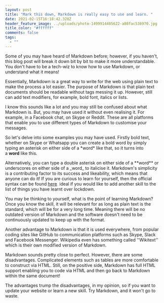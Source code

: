 ```yaml
---
layout: post
title: "Mark this down, Markdown is really easy to use and learn. "
date: 2021-02-15T16:18:42.328Z
header_feature_image: ../uploads/photo-1499914485622-a88fac536970.jpg
title_color: "#ffffff"
comments: false
tags:
  - ""
---
```

Some of you may have heard of Markdown before; however, if you haven't, this blog post will break it down bit by bit to make it more understandable. You don't have to be a tech-wiz to know how to use Markdown, or understand what it means!

Essentially, Markdown is a great way to write for the web using plain text to make the process a lot easier. The purpose of Markdown is that plain text documents should be readable without tags messing it up. However, still can add text modifiers, for example, bold font, italics or lists. 

I know this sounds like a lot and you may still be confused about what Markdown is. But, you may have used it without even realising it. For example, in a Facebook chat, on Skype or Reddit. These are all platforms that enable you to use different types of Markdown to customise your messages. 

So let's delve into some examples you may have used. Firstly bold text, whether on Skype or Whatsapp you can create a bold word by simply typing an asterisk on either side of a \*word\* like that, so it turns into a **word** like this.

Alternatively, you can type a double asterisk on either side of a \*\*word\*\* or underscores on either side of a \_word\_ to italicise it. Markdown's simplicity is a contributing factor to its success and likeability, which means that anyone can do it! If you are curious to learn for yourself, then the official syntax can be found [here](<https://daringfireball.net/projects/markdown/syntax>) [](https://daringfireball.net/projects/markdown/syntax) ideal if you would like to add another skill to the list of things you have learnt over lockdown.

You may be thinking to yourself, what is the point of learning Markdown? Once you know the skill, it will be relevant for as long as plain text is the standard, which will be for a very long time. Meaning there will be no outdated version of Markdown and the software doesn't need to be continuously updated to keep up with the format. 

Another advantage to Markdown is that it is used everywhere, from popular coding sites like GitHub to communication platforms such as Skype, Slack and Facebook Messenger. Wikipedia even has something called ''Wikitext'' which is their own modified version of Markdown. 

Markdown sounds pretty close to perfect. However, there are some disadvantages. Complicated elements such as tables are more comfortable to construct via HTML. Still, on the positive side, Markdown has full HTML support enabling you to code via HTML and then go back to Markdown within the same document! 

The advantages trump the disadvantages, in my opinion, so if you want to update your website or learn a new skill. Try Markdown, and it won't go to waste.